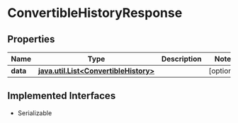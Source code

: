 

# ConvertibleHistoryResponse


## Properties

Name | Type | Description | Notes
------------ | ------------- | ------------- | -------------
**data** | [**java.util.List&lt;ConvertibleHistory&gt;**](ConvertibleHistory.md) |  |  [optional]


## Implemented Interfaces

* Serializable


